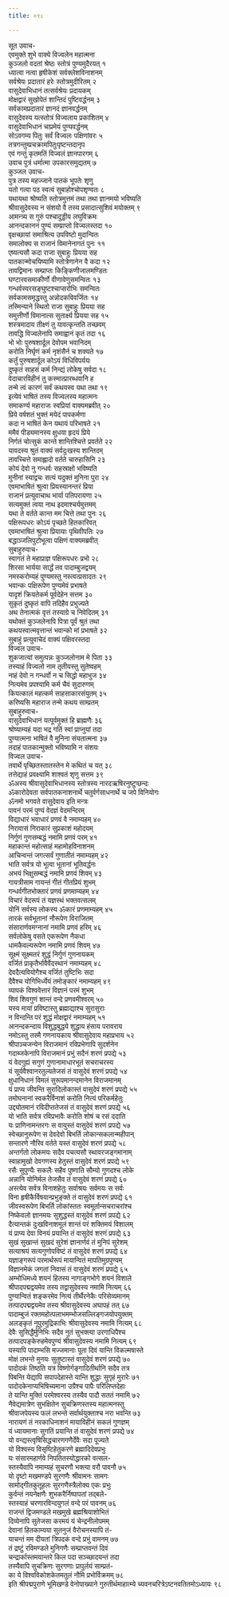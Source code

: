 ```yaml
---
title: ०९८

---
```

सूत उवाच-  
एवमुक्ते शुभे वाक्ये विज्वलेन महात्मना  
कुञ्जलो वदतां श्रेष्ठः स्तोत्रं पुण्यमुदैरयत् १  
ध्यात्वा नत्वा हृषीकेशं सर्वक्लेशविनाशनम्  
सर्वश्रेयः प्रदातारं हरेः स्तोत्रमुदीरितम् २  
वासुदेवाभिधानं तत्सर्वश्रेयः प्रदायकम्  
मोक्षद्वारं सुखोपेतं शान्तिदं पुष्टिवर्द्धनम् ३  
सर्वकामप्रदातारं ज्ञानदं ज्ञानवर्द्धनम्  
वासुदेवस्य यत्स्तोत्रं विज्वलाय प्रकाशितम् ४  
वासुदेवाभिधानं चाप्रमेयं पुण्यवर्द्धनम्  
सोऽवगम्य पितुः सर्वं विज्वलः पक्षिणांवरः ५  
तत्रगन्तुम्प्रचक्रामपितुःपृष्टन्तदानृप  
एवं गन्तुं कृतमतिं विज्वलं ज्ञानपारगम् ६  
उवाच पुत्रं धर्मात्मा उपकारसमुद्यतम् ७  
कुञ्जल उवाच-  
पुत्र तस्य महज्जाने पातकं भूपतेः शृणु  
यतो गत्वा पठ स्वत्वं सुबाहोश्चोपशृण्वतः ८  
यथायथा श्रोष्यति स्तोत्रमुत्तमं तथा तथा ज्ञानमयो भविष्यति  
श्रीवासुदेवस्य न संशयो वै तस्य प्रसादात्सुशिवं मयोक्तम् ९  
आमन्त्र्य स गुरुं पश्चादुड्डीय लघुविक्रमः  
आनन्दकाननं पुण्यं सम्प्राप्तो विज्वलस्तदा १०  
वृक्षच्छायां समाश्रित्य उपविष्टो मुदान्वितः  
समालोक्य स राजानं विमानेनागतं पुनः ११  
एष्यत्यसौ कदा राजा सुबाहुः प्रियया सह  
पातकान्मोचयिष्यामि स्तोत्रेणानेन वै कदा १२  
तावद्विमानः सम्प्राप्तः किङ्किणीजालमण्डितः  
घण्टारवसमाकीर्णो वीणावेणुसमन्वितः १३  
गन्धर्वस्वरसङ्घुष्टश्चाप्सरोभिः समन्वितः  
सर्वकामसमृद्धस्तु अन्नोदकविवर्जितः १४  
तस्मिन्याने स्थितो राजा सुबाहुः प्रियया सह  
समुत्तीर्णो विमानात्स सुतार्क्ष्य प्रियया सह १५  
शस्त्रमादाय तीक्ष्णं तु यावत्कृन्तति तच्छवम्  
तावद्धि विज्वलेनापि समाह्वानं कृतं तदा १६  
भो भोः पुरुषशार्दूल देवोपम भवानिदम्  
करोति निर्घृणं कर्म नृशंसैर्न च शक्यते १७  
कर्तुं पुरुषशार्दूल कोऽयं विधिविपर्ययः  
दुष्कृतं साहसं कर्म निन्द्यं लोकेषु सर्वदा १८  
वेदाचारविहीनं तु कस्मात्प्रारब्धवानि ह  
तन्मे त्वं कारणं सर्वं कथयस्व यथा तथा १९  
इत्येवं भाषितं तस्य विज्वलस्य महात्मनः  
समाकर्ण्य महाराजः स्वप्रियां वाक्यमब्रवीत् २०  
प्रिये वर्षशतं भुक्तं मयेदं पापकर्मणा  
कदा न भाषितं केन यथायं परिभाषते २१  
ममैवं पीड्यमानस्य क्षुधया हृदयं प्रिये  
निर्गतं चोत्सुकं कान्ते शान्तिश्चित्ते प्रवर्तते २२  
यावदस्य श्रुतं वाक्यं सर्वदुःखस्य शान्तिदम्  
तावच्चित्ते समाह्लादो वर्तते चारुहासिनि २३  
कोयं देवो नु गन्धर्वः सहस्राक्षो भविष्यति  
मुनीनां स्याद्वचः सत्यं यदुक्तं मुनिना पुरा २४  
एवमाभाषितं श्रुत्वा प्रियस्यानन्तरं प्रिया  
राजानं प्रत्युवाचाथ भार्या पतिपरायणा २५  
सत्यमुक्तं त्वया नाथ इदमाश्चर्यमुत्तमम्  
यथा ते वर्तते कान्त मम चित्ते तथा पुनः २६  
पक्षिरूपधरः कोऽयं पृच्छते हितकारिवत्  
एवमाभाषितं श्रुत्वा प्रियायाः पृथिवीपतिः २७  
बद्धाञ्जलिपुटोभूत्वा पक्षिणं वाक्यमब्रवीत्  
सुबाहुरुवाच-  
स्वागतं ते महाप्राज्ञ पक्षिरूपधरः प्रभो २८  
शिरसा भार्यया सार्द्धं तव पादाम्बुजद्वयम्  
नमस्करोम्यहं पुण्यमस्तु नस्त्वत्प्रसादतः २९  
भवान्कः पक्षिरूपेण पुण्यमेवं प्रभाषते  
यादृशं क्रियतेकर्म पूर्वदेहेन सत्तम ३०  
सुकृतं दुष्कृतं वापि तदिहैव प्रभुज्यते  
अथ तेनात्मकं वृत्तं तस्याग्रे च निवेदितम् ३१  
यथोक्तं कुञ्जलेनापि पित्रा पूर्वं श्रुतं तथा  
कथयस्वात्मवृत्तान्तं भवान्को मां प्रभाषते ३२  
सुबाहुं प्रत्युवाचेदं वाक्यं पक्षिवरस्तदा  
विज्वल उवाच-  
शुकजात्यां समुत्पन्नः कुञ्जलोनाम मे पिता ३३  
तस्याहं विज्वलो नाम तृतीयस्तु सुतेष्वहम्  
नाहं देवो न गन्धर्वो न च सिद्धो महाभुज ३४  
नित्यमेव प्रपश्यामि कर्म चैवं सुदारुणम्  
कियत्कालं महत्कर्म साहसाकारसंयुतम् ३५  
करिष्यसि महाराज तन्मे कथय साम्प्रतम्  
सुबाहुरुवाच-  
वासुदेवाभिधानं यत्पूर्वमुक्तं हि ब्राह्मणैः ३६  
श्रोष्याम्यहं यदा भद्र गतिं स्वां प्राप्नुयां तदा  
पुण्यात्मना भाषितं वै मुनिना संयतात्मना ३७  
तदाहं पातकान्मुक्तो भविष्यामि न संशयः  
विज्वल उवाच-  
तवार्थे पृच्छितस्तातस्तेन मे कथितं च यत् ३८  
तत्तेद्याहं प्रवक्ष्यामि शाश्वतं शृणु सत्तम ३९  
ॐअस्य श्रीवासुदेवाभिधानस्य स्तोत्रस्य नारदऋषिरनुष्टुप्छन्दः  
ॐकारोदेवता सर्वपातकनाशनार्थे चतुर्वर्गसाधनार्थे च जपे विनियोगः  
ॐनमो भगवते वासुदेवाय इति मन्त्रः  
पावनं परमं पुण्यं वेदज्ञं वेदमन्दिरम्  
विद्याधारं भवाधारं प्रणवं वै नमाम्यहम् ४०  
निरावासं निराकारं सुप्रकाशं महोदयम्  
निर्गुणं गुणसम्बद्धं नमामि प्रणवं परम् ४१  
महाकान्तं महोत्साहं महामोहविनाशनम्  
आचिन्वन्तं जगत्सर्वं गुणातीतं नमाम्यहम् ४२  
भाति सर्वत्र यो भूत्वा भूतानां भूतिवर्द्धनः  
अभयं भिक्षुसम्बद्धं नमामि प्रणवं शिवम् ४३  
गायत्रीसाम गायन्तं गीतं गीतप्रियं शुभम्  
गन्धर्वगीतभोक्तारं प्रणवं प्रणमाम्यहम् ४४  
विचारं वेदरूपं तं यज्ञस्थं भक्तवत्सलम्  
योनिं सर्वस्य लोकस्य ॐकारं प्रणमाम्यहम् ४५  
तारकं सर्वभूतानां नौरूपेण विराजितम्  
संसारार्णवमग्नानां नमामि प्रणवं हरिम् ४६  
सर्वलोकेषु वसते एकरूपेण नैकधा  
धामकैवल्यरूपेण नमामि प्रणवं शिवम् ४७  
सूक्ष्मं सूक्ष्मतरं शुद्धं निर्गुणं गुणनायकम्  
वर्जितं प्राकृतैर्भावैर्वेदस्थानं नमाम्यहम् ४८  
देवदैत्यवियोगैश्च वर्जितं तुष्टिभिः सदा  
दैवैश्च योगिभिर्ध्येयं तमोङ्कारं नमाम्यहम् ४९  
व्यापकं विश्ववेत्तारं विज्ञानं परमं शुभम्  
शिवं शिवगुणं शान्तं वन्दे प्रणवमीश्वरम् ५०  
यस्य मायां प्रविष्टास्तु ब्रह्माद्याश्च सुरासुराः  
न विन्दन्ति परं शुद्धं मोक्षद्वारं नमाम्यहम् ५१  
आनन्दकन्दाय विशुद्धबुद्धये शुद्धाय हंसाय परावराय  
नमोऽस्तु तस्मै गणनायकाय श्रीवासुदेवाय महाप्रभाय ५२  
श्रीपाञ्चजन्येन विराजमानं रविप्रभेणापि सुदर्शनेन  
गदाब्जकेनापि विराजमानं प्रभुं सदैनं शरणं प्रपद्ये ५३  
यं वेदगुह्यं सगुणं गुणानामाधारभूतं सचराचरस्य  
यं सूर्यवैश्वानरतुल्यतेजसं तं वासुदेवं शरणं प्रपद्ये ५४  
क्षुधानिधानं विमलं सुरूपमानन्दमानेन विराजमानम्  
यं प्राप्य जीवन्ति सुरादिलोकास्तं वासुदेवं शरणं प्रपद्ये ५५  
तमोघनानां स्वकरैर्विनाशं करोति नित्यं परिकर्महेतुः  
उद्द्योतमानं रविदीप्ततेजसं तं वासुदेवं शरणं प्रपद्ये ५६  
यो भाति सर्वत्र रविप्रभावैः करोति शोषं च रसं ददाति  
यः प्राणिनामन्तरगः स वायुस्तं वासुदेवं शरणं प्रपद्ये ५७  
स्वेच्छानुरूपेण स देवदेवो बिभर्ति लोकान्सकलान्महीपान्  
सन्तारणे नौरिव वर्तते यस्तं वासुदेवं शरणं प्रपद्ये ५८  
अन्तर्गतो लोकमयः सदैव पचत्यसौ स्थावरजङ्गमानाम्  
स्वाहामुखो देवगणस्य हेतुस्तं वासुदेवं शरणं प्रपद्ये ५९  
रसैः सुपुण्यैः सकलैः सहैव पुष्णाति सौम्यो गुणदश्च लोके  
अन्नानि योनिर्मल तेजसैव तं वासुदेवं शरणं प्रपद्ये ६०  
अस्त्येव सर्वत्र विनाशहेतुः सर्वाश्रयः सर्वमयः स सर्वः  
विना हृषीकैर्विषयान्प्रभुङ्क्ते तं वासुदेवं शरणं प्रपद्ये ६१  
जीवस्वरूपेण बिभर्ति लोकांस्ततः स्वमूर्तान्सचराचरांश्च  
निष्केवलो ज्ञानमयः सुशुद्धस्तं वासुदेवं शरणं प्रपद्ये ६२  
दैत्यान्तकं दुःखविनाशमूलं शान्तं परं शक्तिमयं विशालम्  
यं प्राप्य देवा विनयं प्रयान्ति तं वासुदेवं शरणं प्रपद्ये ६३  
सुखं सुखान्तं सुखदं सुरेशं ज्ञानार्णवं तं मुनिपं सुरेशम्  
सत्याश्रयं सत्यगुणोपविष्टं तं वासुदेवं शरणं प्रपद्ये ६४  
यज्ञाङ्गरूपं परमार्थरूपं मायान्वितं मापतिमुग्रपुण्यम्  
विज्ञानमेकं जगतां निवासं तं वासुदेवं शरणं प्रपद्ये ६५  
अम्भोधिमध्ये शयनं हितस्य नागाङ्गभोगे शयनं विशाले  
श्रीपादपद्मद्वयमेव तस्य तद्वासुदेवस्य नमामि नित्यम् ६६  
पुण्यान्वितं शङ्करमेव नित्यं तीर्थैरनेकैः परिसेव्यमानम्  
तत्पादपद्मद्वयमेव तस्य श्रीवासुदेवस्य अघापहं तत् ६७  
पादाम्बुजं रक्तमहोत्पलाभमम्भोजसल्लिङ्गजयोपयुक्तम्  
अलङ्कृतं नूपुरमुद्रिकाभिः श्रीवासुदेवस्य नमामि नित्यम् ६८  
देवैः सुसिद्धैर्मुनिभिः सदैव नुतं सुभक्त्या उरगाधिपैश्च  
तत्पादपङ्केरुहमेवपुण्यं श्रीवासुदेवस्य नमामि नित्यम् ६९  
यस्यापि पादाम्भसि मज्जमानाः पूता दिवं यान्ति विकल्मषास्ते  
मोक्षं लभन्ते मुनयः सुतुष्टास्तं वासुदेवं शरणं प्रपद्ये ७०  
पादोदकं तिष्ठति यत्र विष्णोर्गङ्गादितीर्थानि सदैव तत्र  
पिबन्ति येद्यापि सपापदेहास्ते यान्ति शुद्धाः सुगृहं मुरारेः ७१  
पादोदकेनाप्यभिषिच्यमाना उग्रैश्च पापैः परिलिप्तदेहाः  
ते यान्ति मुक्तिं परमेश्वरस्य तस्यैव पादौ सततं नमामि ७२  
नैवेद्यमात्रेण सुभक्षितेन सुचक्रिणस्तस्य महात्मनस्तु  
श्रीवाजपेयस्य फलं लभन्ते सर्वार्थयुक्ताश्च नरा भवन्ति ७३  
नारायणं तं नरकाधिनाशनं मायाविहीनं सकलं गुणज्ञम्  
यं ध्यायमानाः सुगतिं प्रयान्ति तं वासुदेवं शरणं प्रपद्ये ७४  
यो वन्द्यस्त्वृषिसिद्धचारणगणैर्देवैः सदा पूज्यते  
यो विश्वस्य विसृष्टिहेतुकरणे ब्रह्मादिदेवप्रभुः  
यः संसारमहार्णवे निपतितस्योद्धारको वत्सल-  
स्तस्यैवापि नमाम्यहं सुचरणौ भक्त्या वरौ पावनौ ७५  
यो दृष्टो मखमण्डपे सुरगणैः श्रीवामनः सामगः  
सामोद्गीतकुतूहलः सुरगणैस्त्रैलोक्य एकः प्रभुः  
कुर्वन्तं नयनेक्षणैः शुभकरैर्निष्पापतां तद्बले-  
स्तस्याहं चरणारविन्दयुगलं वन्दे परं पावनम् ७६  
राजन्तं द्विजमण्डले मखमुखे ब्रह्मश्रियाशोभितं  
दिव्येनापि सुतेजसा करमयं यं चेन्द्रनीलोपमम्  
देवानां हितकाम्यया सुतनुजं वैरोचनस्यापि तं-  
याचन्तं मम दीयतां त्रिपदकं वन्दे प्रभुं वामनम् ७७  
तं द्रष्टुं रविमण्डले मुनिगणैः सम्प्राप्तवन्तं दिवं  
चन्द्रार्कास्तमयान्तरे किल पदा सञ्च्छादयन्तं तदा  
तस्यैवापि सुचक्रिणः सुरगणाः प्रापुर्लयं साम्प्रतं-  
का ये विश्वविकोशकेतमतुलं नौमि प्रभोर्विक्रमम् ७८  
इति श्रीपद्मपुराणे भूमिखण्डे वेनोपाख्याने गुरुतीर्थमाहात्म्ये च्यवनचरित्रेऽष्टनवतितमोऽध्यायः ९८